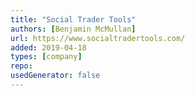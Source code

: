 ```yaml
---
title: "Social Trader Tools"
authors: [Benjamin McMullan]
url: https://www.socialtradertools.com/
added: 2019-04-18
types: [company]
repo: 
usedGenerator: false
---
```


